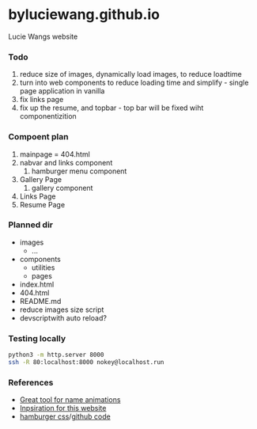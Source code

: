 # byluciewang.github.io
Lucie Wangs website

### Todo
1. reduce size of images, dynamically load images, to reduce loadtime
2. turn into web components to reduce loading time and simplify - single page application in vanilla
3. fix links page
4. fix up the resume, and topbar - top bar will be fixed wiht componentizition

### Compoent plan
1. mainpage = 404.html
2. nabvar and links component
   1. hamburger menu component
3. Gallery Page
   1. gallery component
4. Links Page
5. Resume Page

### Planned dir
- images
  - ...
- components
  - utilities
  - pages
- index.html
- 404.html
- README.md
- reduce images size script
- devscriptwith auto reload?

### Testing locally
```bash
python3 -m http.server 8000
ssh -R 80:localhost:8000 nokey@localhost.run
```

### References
- [Great tool for name animations](https://akashraj9828.github.io/svg-text-animation-generator/)
- [Inpsiration for this website](https://www.jomei.com)
- [hamburger css](https://jonsuh.com/hamburgers/)/[github code](https://github.com/jonsuh/hamburgers)